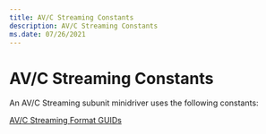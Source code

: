 ```yaml
---
title: AV/C Streaming Constants
description: AV/C Streaming Constants
ms.date: 07/26/2021
---
```


# AV/C Streaming Constants

An AV/C Streaming subunit minidriver uses the following constants:

[AV/C Streaming Format GUIDs](av-c-streaming-format-guids.md)
